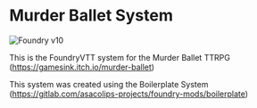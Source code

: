 # Murder Ballet System

![Foundry v10](https://img.shields.io/badge/foundry-v10-green)

This is the FoundryVTT system for the Murder Ballet TTRPG (https://gamesink.itch.io/murder-ballet)

This system was created using the Boilerplate System (https://gitlab.com/asacolips-projects/foundry-mods/boilerplate)

